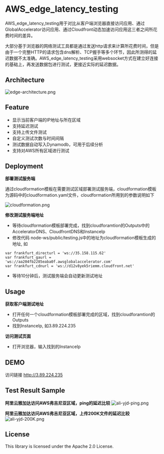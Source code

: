 # AWS_edge_latency_testing

AWS_edge_latency_testing用于对比从客户端浏览器直接访问应用、通过GlobalAccelerator访问应用、通过Cloudfront动态加速访问应用这三者之间所花费时间的差异。

大部分基于浏览器的网络测试工具都是通过发送http请求来计算所花费时间，但是由于一个完整HTTP的请求包含dns解析、TCP握手等多个环节，因此所测得的延迟数据不太准确。AWS_edge_latency_testing采用websocket方式在建立好连接的基础上，再发送数据包进行测试，更接近实际的延迟数据。

## Architecture
![edge-architecture.png](https://pwmbjs.s3.cn-north-1.amazonaws.com.cn/AWS_edge_latency_testing/edge-architecture.png)

## Feature
- 显示当前客户端的IP地址与所在区域
- 支持延迟测试
- 支持上传文件测试
- 自定义测试次数与时间间隔
- 测试数据自动写入Dynamodb，可用于后续分析
- 支持对AWS所有区域进行测试

## Deployment
**部署测试服务端**

通过cloudformation模板在需要测试区域部署测试服务端，cloudformation模板为源码中的cloudformation.yaml文件，cloudformation所用到的参数说明如下

![cloudformation.png](https://pwmbjs.s3.cn-north-1.amazonaws.com.cn/AWS_edge_latency_testing/cloudformation.png)

**修改测试服务端地址**
- 等待cloudformation模板部署完成，找到cloudforamtion的Outputs中的AcceleratorDNS、CloudfrontDNS和InstanceIp
- 修改代码 node-ws/public/testing.js中的地址为cloudformation模板生成的地址, 如
```
var frankfurt_directurl = 'ws://35.158.115.62'
var frankfurt_gaurl = 'ws://aa204fb2285eaba0f.awsglobalaccelerator.com'
var frankfurt_cdnurl = 'ws://d12v8yek5riemm.cloudfront.net'
```
- 等待10分钟后，测试服务端会自动更新测试地址

## Usage
**获取客户端测试地址**
- 打开任何一个cloudformation模板部署完成的区域，找到cloudforamtion的Outputs
- 找到InstanceIp, 如3.89.224.235


**访问测试页面**
- 打开浏览器，输入找到的InstanceIp

## DEMO
访问链接 http://3.89.224.235

## Test Result Sample
**阿里云雅加达访问AWS弗吉尼亚区域，ping的延迟比较**
![ali-yjd-ping.png](https://pwmbjs.s3.cn-north-1.amazonaws.com.cn/AWS_edge_latency_testing/ali-yjd-ping.png)

**阿里云雅加达访问AWS弗吉尼亚区域，上传200K文件的延迟比较**
![ali-yjd-200K.png](https://pwmbjs.s3.cn-north-1.amazonaws.com.cn/AWS_edge_latency_testing/ali-yjd-200K.png)

## License
This library is licensed under the Apache 2.0 License.
